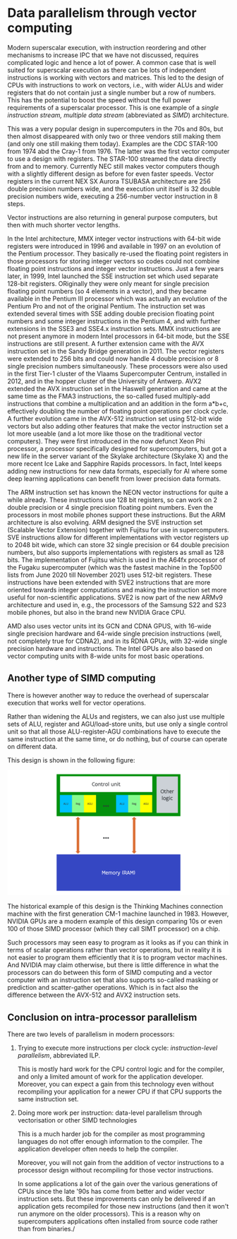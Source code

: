 # Data parallelism through vector computing

Modern superscalar execution, with instruction reordering and other 
mechanisms to increase IPC that we have not discussed, requires complicated
logic and hence a lot of power. A common case that is well suited for
superscalar execution as there can be lots of independent instructions
is working with vectors and matrices. 
This led to the design of CPUs with instructions to work on vectors,
i.e., with wider ALUs and wider registers that do not contain just a single
number but a row of numbers. This has the potential to boost the speed
without the full power requirements of a superscalar processor. 
This is one example of a *single instruction stream, multiple data stream*
(abbreviated as *SIMD*) architecture.

This was a very popular design in supercomputers in the 70s and 80s, but 
then almost disappeared with only two or three vendors still making them
(and only one still making them today).
Examples are the CDC STAR-100 from 1974 abd the Cray-1 from 1976. 
The latter was the first vector computer to use a design with registers.
The STAR-100 streamed the data directly from and to memory.
Currently NEC still makes vector computers though with a slightly different
design as before for even faster speeds. Vector registers in the current
NEX SX Aurora TSUBASA architecture are 256 double precision numbers wide,
and the execution unit itself is 32 double precision numbers wide, executing
a 256-number vector instruction in 8 steps.

Vector instructions are also returning in general purpose computers, but then with
much shorter vector lengths.

In the Intel architecture, MMX integer vector instructions with 64-bit wide registers
were introduced in 1996 and available in 1997 on an evolution of the Pentium processor. They basically re-used
the floating point registers in those processors for storing integer vectors so codes
could not combine floating point instructions and integer vector instructions.
Just a few years later, in 1999, Intel launched the SSE instruction set which used
separate 128-bit registers. ORiginally they were only meant for single precision
floating point numbers (so 4 elements in a vector), and they became available in 
the Pentium III processor which was actually an evolution of the Pentium Pro and not of 
the original Pentium. The instruction set was extended several times with SSE adding
double precision floating point numbers and some integer instructions in the Pentium 4, 
and with further extensions in the SSE3 and SSE4.x instruction sets. MMX instructions are
not present anymore in modern Intel processors in 64-bit mode, but the SSE instructions
are still present. 
A further extension came with the AVX instruction set in the Sandy Bridge generation in
2011. The vector registers were extended to 256 bits and could now handle 4 double precision
or 8 single precision numbers simultaneously. These processors were also used in the first
Tier-1 cluster of the Vlaams Supercomputer Centrum, installed in 2012, and in the
hopper cluster of the University of Antwerp. AVX2 extended the AVX instruction set 
in the Haswell generation and came at the same time as the FMA3 instructions,
the so-called fused multiply-add instructions that combine a multiplication and an
addition in the form a*b+c, effectively doubling the number of floating point operations
per clock cycle. 
A further evolution came in the AVX-512 instruction set using 512-bit wide vectors but also
adding other features that make the vector instruction set a lot more useable (and a lot more
like those on the traditional vector computers). They were first introduced in the now
defunct Xeon Phi processor, a processor specifically designed for supercomputers, but
got a new life in the server variant of the Skylake architecture (Skylake X) and the more
recent Ice Lake and Sapphire Rapids processors. In fact, Intel keeps adding new instructions
for new data formats, especially for AI where some deep learning applications can benefit
from lower precision data formats.

The ARM instruction set has known the NEON vector instructions for quite a while already.
These instructions use 128 bit registers, so can work on 2 double precision or 4 single precision
floating point numbers. Even the processors in most mobile phones support these instructions.
But the ARM architecture is also evolving. ARM designed the SVE instruction set
(Scalable Vector Extension) together with Fujitsu for use in supercomputers. SVE instructions
allow for different implementations with vector registers up to 2048 bit wide, which can store
32 single precision or 64 double precision numbers, but also supports implementations with 
registers as small as 128 bits. The implementation of Fujitsu which is used in the A64fx processor 
of the Fugaku supercomputer (which was the fastest machine in the Top500 lists from June 2020 till November 2021)
uses 512-bit registers. These instructions have been extended with SVE2 instructions that are more
oriented towards integer computations and making the instruction set more useful for non-scientific
applications. SVE2 is now part of the new ARMv9 architecture and used in, e.g., the processors
of the Samsung S22 and S23 mobile phones, but also in the brand new NVIDIA Grace CPU.

AMD also uses vector units int its GCN and CDNA GPUS, with 16-wide single precision 
hardware and 64-wide single precision instructions (well, not completely true for CDNA2), 
and in its RDNA GPUs, with 
32-wide single precision hardware and instructions. The Intel GPUs are also based
on vector computing units with 8-wide units for most basic operations.


## Another type of SIMD computing

There is however another way to reduce the overhead of superscalar execution
that works well for vector operations. 

Rather than widening the ALUs and registers, we can also just use
multiple sets of ALU, register and AGU/load-store units,
but use only a single control unit so that all those
ALU-register-AGU combinations have to execute the same
instruction at the same time, or do nothing, but of course
can operate on different data.

This design is shown in the following figure:

![SIMD with shared instruction decoder](../img/C02_S05_01_SIMD_CM.png)

The historical example of this design is the Thinking Machines connection machine 
with the first generation CM-1 machine launched in 1983. However, NVIDIA GPUs are a 
modern example of this design comparing 10s or even 100 of those SIMD processor
(which they call SIMT processor) on a chip.

Such processors may seen easy to program as it looks as if you can think in terms
of scalar operations rather than vector operations, but in reality it is not easier
to program them efficiently that it is to program vector machines. And NVIDIA may claim
otherwise, but there is little difference in what the processors can do between this
form of SIMD computing and a vector computer with an instruction set that also 
supports so-called masking or prediction and scatter-gather operations.
Which is in fact also the difference between the AVX-512 and AVX2 instruction 
sets.


## Conclusion on intra-processor parallelism

There are two levels of parallelism in modern processors:

1.  Trying to execute more instructions per clock cycle: *instruction-level parallelism*, abbreviated ILP.

    This is mostly hard work for the CPU control logic and for the compiler, and
    only a limited amount of work for the application developer.
    Moreover, you can expect a gain from this technology even without recompiling
    your application for a newer CPU if that CPU supports the same instruction set.

2.  Doing more work per instruction: data-level parallelism through vectorisation or other SIMD technologies

    This is a much harder job for the compiler as most programming languages do not 
    offer enough information to the compiler. The application developer often needs
    to help the compiler.

    Moreover, you will not gain from the addition of vector instructions to a processor
    design without recompiling for those vector instructions.

    In some applications a lot of the gain over the various generations of CPUs since the late
    '90s has come from better and wider vector instruction sets. But these improvements can
    only be delivered if an application gets recompiled for those new instructions (and then
    it won't run anymore on the older processors). This is a reason why on supercomputers
    applications often installed from source code rather than from binaries./


